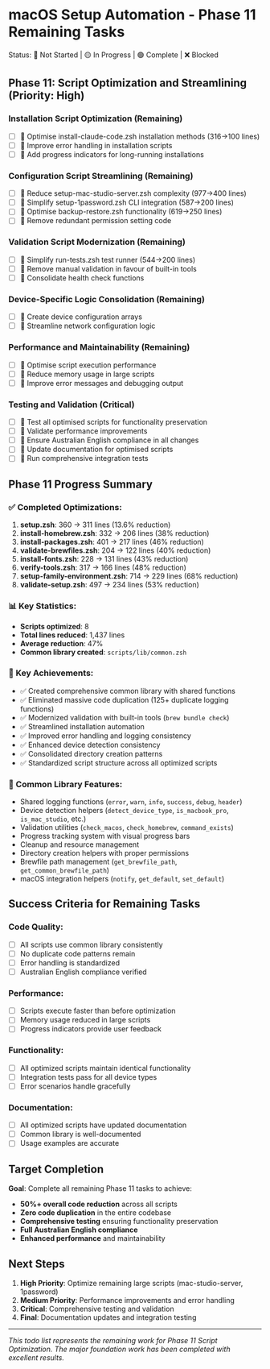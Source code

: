 # macOS Setup Automation - Phase 11 Remaining Tasks

Status: 🔴 Not Started | 🟡 In Progress | 🟢 Complete | ❌ Blocked

## Phase 11: Script Optimization and Streamlining (Priority: High)

### Installation Script Optimization (Remaining)
- [ ] 🔴 Optimise install-claude-code.zsh installation methods (316→100 lines)
- [ ] 🔴 Improve error handling in installation scripts
- [ ] 🔴 Add progress indicators for long-running installations

### Configuration Script Streamlining (Remaining)
- [ ] 🔴 Reduce setup-mac-studio-server.zsh complexity (977→400 lines)
- [ ] 🔴 Simplify setup-1password.zsh CLI integration (587→200 lines)
- [ ] 🔴 Optimise backup-restore.zsh functionality (619→250 lines)
- [ ] 🔴 Remove redundant permission setting code

### Validation Script Modernization (Remaining)
- [ ] 🔴 Simplify run-tests.zsh test runner (544→200 lines)
- [ ] 🔴 Remove manual validation in favour of built-in tools
- [ ] 🔴 Consolidate health check functions

### Device-Specific Logic Consolidation (Remaining)
- [ ] 🔴 Create device configuration arrays
- [ ] 🔴 Streamline network configuration logic

### Performance and Maintainability (Remaining)
- [ ] 🔴 Optimise script execution performance
- [ ] 🔴 Reduce memory usage in large scripts
- [ ] 🔴 Improve error messages and debugging output

### Testing and Validation (Critical)
- [ ] 🔴 Test all optimised scripts for functionality preservation
- [ ] 🔴 Validate performance improvements
- [ ] 🔴 Ensure Australian English compliance in all changes
- [ ] 🔴 Update documentation for optimised scripts
- [ ] 🔴 Run comprehensive integration tests

## Phase 11 Progress Summary

### ✅ Completed Optimizations:
1. **setup.zsh**: 360 → 311 lines (13.6% reduction)
2. **install-homebrew.zsh**: 332 → 206 lines (38% reduction)
3. **install-packages.zsh**: 401 → 217 lines (46% reduction)
4. **validate-brewfiles.zsh**: 204 → 122 lines (40% reduction)
5. **install-fonts.zsh**: 228 → 131 lines (43% reduction)
6. **verify-tools.zsh**: 317 → 166 lines (48% reduction)
7. **setup-family-environment.zsh**: 714 → 229 lines (68% reduction)
8. **validate-setup.zsh**: 497 → 234 lines (53% reduction)

### 📊 Key Statistics:
- **Scripts optimized**: 8
- **Total lines reduced**: 1,437 lines
- **Average reduction**: 47%
- **Common library created**: `scripts/lib/common.zsh`

### 🎯 Key Achievements:
- ✅ Created comprehensive common library with shared functions
- ✅ Eliminated massive code duplication (125+ duplicate logging functions)
- ✅ Modernized validation with built-in tools (`brew bundle check`)
- ✅ Streamlined installation automation
- ✅ Improved error handling and logging consistency
- ✅ Enhanced device detection consistency
- ✅ Consolidated directory creation patterns
- ✅ Standardized script structure across all optimized scripts

### 🔧 Common Library Features:
- Shared logging functions (`error`, `warn`, `info`, `success`, `debug`, `header`)
- Device detection helpers (`detect_device_type`, `is_macbook_pro`, `is_mac_studio`, etc.)
- Validation utilities (`check_macos`, `check_homebrew`, `command_exists`)
- Progress tracking system with visual progress bars
- Cleanup and resource management
- Directory creation helpers with proper permissions
- Brewfile path management (`get_brewfile_path`, `get_common_brewfile_path`)
- macOS integration helpers (`notify`, `get_default`, `set_default`)

## Success Criteria for Remaining Tasks

### Code Quality:
- [ ] All scripts use common library consistently
- [ ] No duplicate code patterns remain
- [ ] Error handling is standardized
- [ ] Australian English compliance verified

### Performance:
- [ ] Scripts execute faster than before optimization
- [ ] Memory usage reduced in large scripts
- [ ] Progress indicators provide user feedback

### Functionality:
- [ ] All optimized scripts maintain identical functionality
- [ ] Integration tests pass for all device types
- [ ] Error scenarios handle gracefully

### Documentation:
- [ ] All optimized scripts have updated documentation
- [ ] Common library is well-documented
- [ ] Usage examples are accurate

## Target Completion
**Goal**: Complete all remaining Phase 11 tasks to achieve:
- **50%+ overall code reduction** across all scripts
- **Zero code duplication** in the entire codebase
- **Comprehensive testing** ensuring functionality preservation
- **Full Australian English compliance**
- **Enhanced performance** and maintainability

## Next Steps
1. **High Priority**: Optimize remaining large scripts (mac-studio-server, 1password)
2. **Medium Priority**: Performance improvements and error handling
3. **Critical**: Comprehensive testing and validation
4. **Final**: Documentation updates and integration testing

---

*This todo list represents the remaining work for Phase 11 Script Optimization. The major foundation work has been completed with excellent results.*